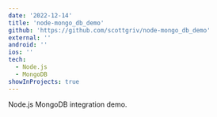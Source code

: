 ```yaml
---
date: '2022-12-14'
title: 'node-mongo_db_demo'
github: 'https://github.com/scottgriv/node-mongo_db_demo'
external: ''
android: ''
ios: ''
tech:
  - Node.js
  - MongoDB
showInProjects: true
---
```


Node.js MongoDB integration demo.
